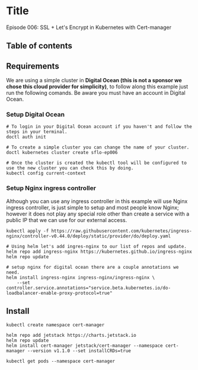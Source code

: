 # Title

Episode 006: SSL + Let's Encrypt in Kubernetes with Cert-manager

## Table of contents

## Requirements

We are using a simple cluster in **Digital Ocean (this is not a sponsor we chose this cloud provider for simplicity)**, to follow along this example just run the following comands. Be aware you must have an account in Digital Ocean.

### Setup Digital Ocean

```shell
# To login in your Digital Ocean account if you haven't and follow the steps in your terminal.
doctl auth init

# To create a simple cluster you can change the name of your cluster.
doctl kubernetes cluster create sflo-ep006

# Once the cluster is created the kubectl tool will be configured to use the new cluster you can check this by doing.
kubectl config current-context
```

### Setup Nginx ingress controller

Although you can use any ingress controller in this example will use Nginx ingress controller, is just simple to setup and most people know Nginx; however it does not play any special role other than create a service with a public IP that we can use for our external access.

```shell
kubectl apply -f https://raw.githubusercontent.com/kubernetes/ingress-nginx/controller-v0.44.0/deploy/static/provider/do/deploy.yaml
```

```shell
# Using helm let's add ingres-nginx to our list of repos and update.
helm repo add ingress-nginx https://kubernetes.github.io/ingress-nginx
helm repo update

# setup nginx for digital ocean there are a couple annotations we need.
helm install ingress-nginx ingress-nginx/ingress-nginx \
    --set controller.service.annotations="service.beta.kubernetes.io/do-loadbalancer-enable-proxy-protocol=true"
```


## Install

```shell
kubectl create namespace cert-manager

helm repo add jetstack https://charts.jetstack.io
helm repo update
helm install cert-manager jetstack/cert-manager --namespace cert-manager --version v1.1.0 --set installCRDs=true

kubectl get pods --namespace cert-manager
```

